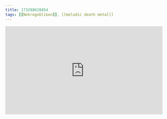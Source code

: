```yaml
---
title: 173288620454
tags: [[Nekrogoblikon]], [[melodic death metal]]
---
```

<iframe allow="accelerometer; autoplay; clipboard-write; encrypted-media; gyroscope; picture-in-picture" allowfullscreen="" frameborder="0" height="281" id="youtube_iframe" src="https://www.youtube.com/embed/yZEKlp-H6FE?feature=oembed&amp;enablejsapi=1&amp;origin=https://safe.txmblr.com&amp;wmode=opaque" width="500"></iframe>